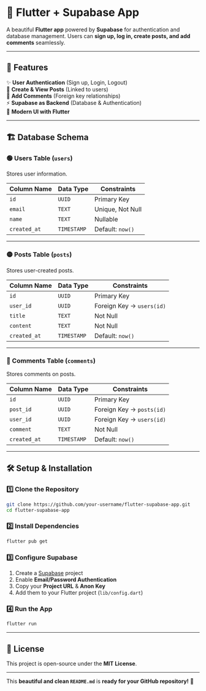 # 🚀 **Flutter + Supabase App**  

A beautiful **Flutter app** powered by **Supabase** for authentication and database management. Users can **sign up, log in, create posts, and add comments** seamlessly.

---

## 📌 **Features**  
✨ **User Authentication** (Sign up, Login, Logout)  
📝 **Create & View Posts** (Linked to users)  
💬 **Add Comments** (Foreign key relationships)  
⚡ **Supabase as Backend** (Database & Authentication)  
🎨 **Modern UI with Flutter**  

---

## 🏗 **Database Schema**  
### **🟢 Users Table (`users`)**  
Stores user information.  

| Column Name  | Data Type   | Constraints         |
|-------------|------------|---------------------|
| `id`        | `UUID`      | Primary Key        |
| `email`     | `TEXT`      | Unique, Not Null   |
| `name`      | `TEXT`      | Nullable           |
| `created_at` | `TIMESTAMP` | Default: `now()`   |

---

### **🟡 Posts Table (`posts`)**  
Stores user-created posts.  

| Column Name  | Data Type   | Constraints                  |
|-------------|------------|------------------------------|
| `id`        | `UUID`      | Primary Key                  |
| `user_id`   | `UUID`      | Foreign Key → `users(id)`    |
| `title`     | `TEXT`      | Not Null                     |
| `content`   | `TEXT`      | Not Null                     |
| `created_at` | `TIMESTAMP` | Default: `now()`            |

---

### **🔴 Comments Table (`comments`)**  
Stores comments on posts.  

| Column Name  | Data Type   | Constraints                  |
|-------------|------------|------------------------------|
| `id`        | `UUID`      | Primary Key                  |
| `post_id`   | `UUID`      | Foreign Key → `posts(id)`    |
| `user_id`   | `UUID`      | Foreign Key → `users(id)`    |
| `comment`   | `TEXT`      | Not Null                     |
| `created_at` | `TIMESTAMP` | Default: `now()`            |

---

## 🛠 **Setup & Installation**  
### **1️⃣ Clone the Repository**  
```sh
git clone https://github.com/your-username/flutter-supabase-app.git
cd flutter-supabase-app
```

### **2️⃣ Install Dependencies**  
```sh
flutter pub get
```

### **3️⃣ Configure Supabase**  
1. Create a [Supabase](https://supabase.com/) project  
2. Enable **Email/Password Authentication**  
3. Copy your **Project URL** & **Anon Key**  
4. Add them to your Flutter project (`lib/config.dart`)  

### **4️⃣ Run the App**  
```sh
flutter run
```

---

## 📜 **License**  
This project is open-source under the **MIT License**.

---

This **beautiful and clean `README.md`** is **ready for your GitHub repository!** 🚀
